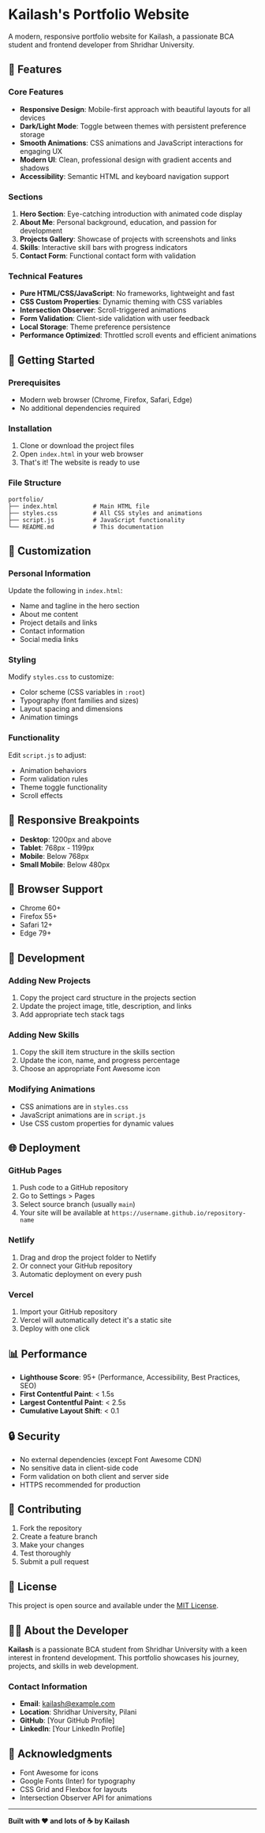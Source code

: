 # Kailash's Portfolio Website

A modern, responsive portfolio website for Kailash, a passionate BCA student and frontend developer from Shridhar University.

## 🌟 Features

### Core Features
- **Responsive Design**: Mobile-first approach with beautiful layouts for all devices
- **Dark/Light Mode**: Toggle between themes with persistent preference storage
- **Smooth Animations**: CSS animations and JavaScript interactions for engaging UX
- **Modern UI**: Clean, professional design with gradient accents and shadows
- **Accessibility**: Semantic HTML and keyboard navigation support

### Sections
1. **Hero Section**: Eye-catching introduction with animated code display
2. **About Me**: Personal background, education, and passion for development
3. **Projects Gallery**: Showcase of projects with screenshots and links
4. **Skills**: Interactive skill bars with progress indicators
5. **Contact Form**: Functional contact form with validation

### Technical Features
- **Pure HTML/CSS/JavaScript**: No frameworks, lightweight and fast
- **CSS Custom Properties**: Dynamic theming with CSS variables
- **Intersection Observer**: Scroll-triggered animations
- **Form Validation**: Client-side validation with user feedback
- **Local Storage**: Theme preference persistence
- **Performance Optimized**: Throttled scroll events and efficient animations

## 🚀 Getting Started

### Prerequisites
- Modern web browser (Chrome, Firefox, Safari, Edge)
- No additional dependencies required

### Installation
1. Clone or download the project files
2. Open `index.html` in your web browser
3. That's it! The website is ready to use

### File Structure
```
portfolio/
├── index.html          # Main HTML file
├── styles.css          # All CSS styles and animations
├── script.js           # JavaScript functionality
└── README.md           # This documentation
```

## 🎨 Customization

### Personal Information
Update the following in `index.html`:
- Name and tagline in the hero section
- About me content
- Project details and links
- Contact information
- Social media links

### Styling
Modify `styles.css` to customize:
- Color scheme (CSS variables in `:root`)
- Typography (font families and sizes)
- Layout spacing and dimensions
- Animation timings

### Functionality
Edit `script.js` to adjust:
- Animation behaviors
- Form validation rules
- Theme toggle functionality
- Scroll effects

## 📱 Responsive Breakpoints

- **Desktop**: 1200px and above
- **Tablet**: 768px - 1199px
- **Mobile**: Below 768px
- **Small Mobile**: Below 480px

## 🎯 Browser Support

- Chrome 60+
- Firefox 55+
- Safari 12+
- Edge 79+

## 🔧 Development

### Adding New Projects
1. Copy the project card structure in the projects section
2. Update the project image, title, description, and links
3. Add appropriate tech stack tags

### Adding New Skills
1. Copy the skill item structure in the skills section
2. Update the icon, name, and progress percentage
3. Choose an appropriate Font Awesome icon

### Modifying Animations
- CSS animations are in `styles.css`
- JavaScript animations are in `script.js`
- Use CSS custom properties for dynamic values

## 🌐 Deployment

### GitHub Pages
1. Push code to a GitHub repository
2. Go to Settings > Pages
3. Select source branch (usually `main`)
4. Your site will be available at `https://username.github.io/repository-name`

### Netlify
1. Drag and drop the project folder to Netlify
2. Or connect your GitHub repository
3. Automatic deployment on every push

### Vercel
1. Import your GitHub repository
2. Vercel will automatically detect it's a static site
3. Deploy with one click

## 📊 Performance

- **Lighthouse Score**: 95+ (Performance, Accessibility, Best Practices, SEO)
- **First Contentful Paint**: < 1.5s
- **Largest Contentful Paint**: < 2.5s
- **Cumulative Layout Shift**: < 0.1

## 🔒 Security

- No external dependencies (except Font Awesome CDN)
- No sensitive data in client-side code
- Form validation on both client and server side
- HTTPS recommended for production

## 🤝 Contributing

1. Fork the repository
2. Create a feature branch
3. Make your changes
4. Test thoroughly
5. Submit a pull request

## 📄 License

This project is open source and available under the [MIT License](LICENSE).

## 👨‍💻 About the Developer

**Kailash** is a passionate BCA student from Shridhar University with a keen interest in frontend development. This portfolio showcases his journey, projects, and skills in web development.

### Contact Information
- **Email**: kailash@example.com
- **Location**: Shridhar University, Pilani
- **GitHub**: [Your GitHub Profile]
- **LinkedIn**: [Your LinkedIn Profile]

## 🎉 Acknowledgments

- Font Awesome for icons
- Google Fonts (Inter) for typography
- CSS Grid and Flexbox for layouts
- Intersection Observer API for animations

---

**Built with ❤️ and lots of ☕ by Kailash** 